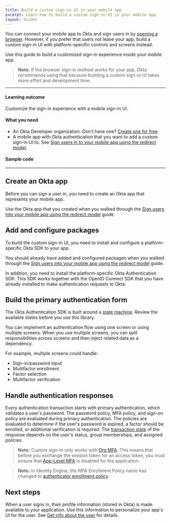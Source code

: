 ```yaml
---
title: Build a custom sign-in UI in your mobile app
excerpt: Learn how to build a custom sign-in UI in your mobile app.
layout: Guides
---
```


<ClassicDocOieVersionNotAvailable />

You can connect your mobile app to Okta and sign users in by [opening a browser](/docs/guides/sign-into-mobile-app-redirect/). However, if you prefer that users not leave your app, build a custom sign-in UI with platform-specific controls and screens instead.

Use this guide to build a customized sign-in experience inside your mobile app.

<EmbeddedBrowserWarning />

> **Note:** If the browser sign-in method works for your app, Okta recommends using that because building a custom sign-in UI takes more effort and development time.

---

#### Learning outcome

Customize the sign-in experience with a mobile sign-in UI.

#### What you need

* An Okta Developer organization. Don't have one? [Create one for free](https://developer.okta.com/signup).
* A mobile app with Okta authentication that you want to add a custom sign-in UI to. See [Sign users in to your mobile app using the redirect model](/docs/guides/sign-into-mobile-app-redirect/).

#### Sample code

<StackSelector snippet="samplecode" noSelector/>

---

## Create an Okta app

Before you can sign a user in, you need to create an Okta app that represents your mobile app.

Use the Okta app that you created when you walked through the [Sign users into your mobile app using the redirect model](/docs/guides/sign-into-mobile-app/-/main/#create-an-okta-integration-for-your-app) guide.

## Add and configure packages

To build the custom sign-in UI, you need to install and configure a platform-specific Okta SDK to your app.

You should already have added and configured packages when you walked through the [Sign users into your mobile app using the redirect model](/docs/guides/sign-into-mobile-app/-/main/#add-packages) guide.

In addition, you need to install the platform-specific Okta Authentication SDK. This SDK works together with the OpenID Connect SDK that you have already installed to make authentication requests to Okta.

<StackSelector snippet="installoktaauthsdk" noSelector/>

## Build the primary authentication form

The Okta Authentication SDK is built around a [state machine](/docs/reference/api/authn/#transaction-state). Review the available states before you use this library.

You can implement an authentication flow using one screen or using multiple screens. When you use multiple screens, you can split responsibilities across screens and then inject related data as a dependency.

For example, multiple screens could handle:

* Sign-in/password input
* Multifactor enrollment
* Factor selection
* Multifactor verification

<StackSelector snippet="primaryauth" noSelector/>

## Handle authentication responses

Every authentication transaction starts with primary authentication, which validates a user's password. The password policy, MFA policy, and sign-on policy are evaluated during primary authentication. The policies are evaluated to determine if the user's password is expired, a factor should be enrolled, or additional verification is required. The [transaction state](/docs/api/resources/authn/#transaction-state) of the response depends on the user's status, group memberships, and assigned policies.

> **Note:** Custom sign-in only works with [Org MFA](/docs/guides/mfa/sms/main/#set-up-your-org-for-mfa). This means that before you exchange the session token for an access token, you must ensure that [App-Level MFA](https://help.okta.com/okta_help.htm?id=ext_MFA_App_Level) is disabled for the application.

> **Note:** In Identity Engine, the MFA Enrollment Policy name has changed to [authenticator enrollment policy](https://developer.okta.com/docs/api/openapi/okta-management/management/tag/Policy/#tag/Policy/operation/createPolicy).

<StackSelector snippet="handle-responses" noSelector/>

## Next steps

When a user signs in, their profile information (stored in Okta) is made available to your application. Use this information to personalize your app's UI for the user. See [Get info about the user](/docs/guides/sign-into-mobile-app-redirect/-/main/#get-info-about-the-user) for details.
